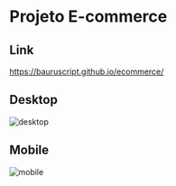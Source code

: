 # Projeto E-commerce

## Link
https://bauruscript.github.io/ecommerce/

## Desktop
![desktop](https://github.com/BauruScript/ecommerce/assets/106351079/8d43e711-9721-4ded-b73f-7b749f483975)

## Mobile
![mobile](https://github.com/BauruScript/ecommerce/assets/106351079/a99cb1b8-5ece-4b1c-8fb2-32719c35c604)
